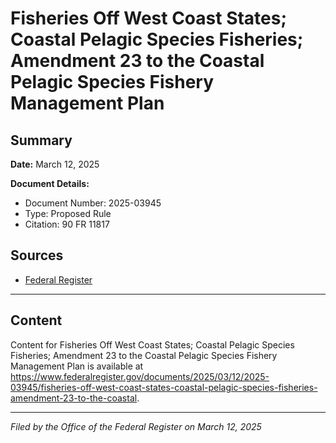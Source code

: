 # Fisheries Off West Coast States; Coastal Pelagic Species Fisheries; Amendment 23 to the Coastal Pelagic Species Fishery Management Plan

## Summary

**Date:** March 12, 2025

**Document Details:**
- Document Number: 2025-03945
- Type: Proposed Rule
- Citation: 90 FR 11817

## Sources
- [Federal Register](https://www.federalregister.gov/documents/2025/03/12/2025-03945/fisheries-off-west-coast-states-coastal-pelagic-species-fisheries-amendment-23-to-the-coastal)

---

## Content

Content for Fisheries Off West Coast States; Coastal Pelagic Species Fisheries; Amendment 23 to the Coastal Pelagic Species Fishery Management Plan is available at https://www.federalregister.gov/documents/2025/03/12/2025-03945/fisheries-off-west-coast-states-coastal-pelagic-species-fisheries-amendment-23-to-the-coastal.

---

*Filed by the Office of the Federal Register on March 12, 2025*
